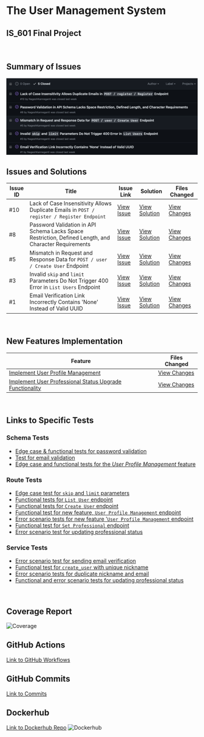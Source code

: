 # The User Management System
## IS_601 Final Project
<br>


## Summary of Issues
![GitHub Issues](Embedded_Files/GitHub_Issues.png)
<br>


## Issues and Solutions

| Issue ID | Title | Issue Link | Solution | Files Changed |
|----------|-------|------------|----------|---------------|
| #10 | Lack of Case Insensitivity Allows Duplicate Emails in `POST / register / Register Endpoint` | [View Issue](https://github.com/fcamacho3/user_management/issues/10) | [View Solution](https://github.com/fcamacho3/user_management/pull/11) | [View Changes](https://github.com/fcamacho3/user_management/pull/11/files) |
| #8 | Password Validation in API Schema Lacks Space Restriction, Defined Length, and Character Requirements | [View Issue](https://github.com/fcamacho3/user_management/issues/8) | [View Solution](https://github.com/fcamacho3/user_management/pull/9) | [View Changes](https://github.com/fcamacho3/user_management/pull/9/files) |
| #5 | Mismatch in Request and Response Data for `POST / user / Create User` Endpoint | [View Issue](https://github.com/fcamacho3/user_management/issues/5) | [View Solution](https://github.com/fcamacho3/user_management/pull/6) | [View Changes](https://github.com/fcamacho3/user_management/pull/6/files) |
| #3 | Invalid `skip` and `limit` Parameters Do Not Trigger 400 Error in `List Users` Endpoint | [View Issue](https://github.com/fcamacho3/user_management/issues/3) | [View Solution](https://github.com/fcamacho3/user_management/pull/4) | [View Changes](https://github.com/fcamacho3/user_management/pull/4/files) |
| #1 | Email Verification Link Incorrectly Contains 'None' Instead of Valid UUID | [View Issue](https://github.com/fcamacho3/user_management/issues/1) | [View Solution](https://github.com/fcamacho3/user_management/pull/2) | [View Changes](https://github.com/fcamacho3/user_management/pull/2/files) |
<br>


## New Features Implementation

| Feature | Files Changed |
|---------|---------------|
| [Implement User Profile Management](https://github.com/fcamacho3/user_management/pull/12) | [View Changes](https://github.com/fcamacho3/user_management/pull/12/files) |
| [Implement User Professional Status Upgrade Functionality](https://github.com/fcamacho3/user_management/pull/13) | [View Changes](https://github.com/fcamacho3/user_management/pull/13/files) |
<br>


## Links to Specific Tests

### Schema Tests
- [Edge case & functional tests for password validation](https://github.com/fcamacho3/user_management/blob/8b1885a908f4f45bc49fcb8cef80e1a1524928a4/tests/test_schemas/test_user_schemas.py#L112-L133)
- [Test for email validation](https://github.com/fcamacho3/user_management/blob/8b1885a908f4f45bc49fcb8cef80e1a1524928a4/tests/test_schemas/test_user_schemas.py#L135-L153)
- [Edge case and functional tests for the *User Profile Management* feature](https://github.com/fcamacho3/user_management/blob/8b1885a908f4f45bc49fcb8cef80e1a1524928a4/tests/test_schemas/test_user_schemas.py#L155-L254)

### Route Tests
- [Edge case test for `skip` and `limit` parameters](https://github.com/fcamacho3/user_management/blob/8b1885a908f4f45bc49fcb8cef80e1a1524928a4/tests/test_api/test_users_api.py#L196-L213)
- [Functional tests for `List User` endpoint](https://github.com/fcamacho3/user_management/blob/8b1885a908f4f45bc49fcb8cef80e1a1524928a4/tests/test_api/test_users_api.py#L215-L230)
- [Functional tests for `Create User` endpoint](https://github.com/fcamacho3/user_management/blob/8b1885a908f4f45bc49fcb8cef80e1a1524928a4/tests/test_api/test_users_api.py#L232-L262)
- [Functional test for new feature, `User Profile Management` endpoint](https://github.com/fcamacho3/user_management/blob/8b1885a908f4f45bc49fcb8cef80e1a1524928a4/tests/test_api/test_users_api.py#L264-L285)
- [Error scenario tests for new feature '`User Profile Management` endpoint](https://github.com/fcamacho3/user_management/blob/8b1885a908f4f45bc49fcb8cef80e1a1524928a4/tests/test_api/test_users_api.py#L287-L323)
- [Functional test for `Set Professional` endpoint](https://github.com/fcamacho3/user_management/blob/8b1885a908f4f45bc49fcb8cef80e1a1524928a4/tests/test_api/test_users_api.py#L287-L323)
- [Error scenario test for updating professional status](https://github.com/fcamacho3/user_management/blob/8b1885a908f4f45bc49fcb8cef80e1a1524928a4/tests/test_api/test_users_api.py#L341-L351)

### Service Tests
- [Error scenario test for sending email verification](https://github.com/fcamacho3/user_management/blob/8b1885a908f4f45bc49fcb8cef80e1a1524928a4/tests/test_services/test_user_service.py#L166-L199)
- [Functional test for `create_user` with unique nickname](https://github.com/fcamacho3/user_management/blob/8b1885a908f4f45bc49fcb8cef80e1a1524928a4/tests/test_services/test_user_service.py#L202-L214)
- [Error scenario tests for duplicate nickname and email](https://github.com/fcamacho3/user_management/blob/8b1885a908f4f45bc49fcb8cef80e1a1524928a4/tests/test_services/test_user_service.py#L202-L214)
- [Functional and error scenario tests for updating professional status](https://github.com/fcamacho3/user_management/blob/8b1885a908f4f45bc49fcb8cef80e1a1524928a4/tests/test_services/test_user_service.py#L202-L214)
<br>


## Coverage Report
![Coverage]()
<br>

## GitHub Actions
[Link to GitHub Workflows](https://github.com/fcamacho3/user_management/actions)
<br>

## GitHub Commits
[Link to Commits](https://github.com/fcamacho3/user_management/commits/main/)
<br>

## Dockerhub
[Link to Dockerhub Repo](https://hub.docker.com/repository/docker/fcamacho3/user_management/general)
![Dockerhub]()

